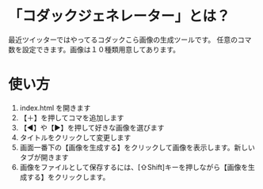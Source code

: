 # 「コダックジェネレーター」とは？
最近ツイッターではやってるコダックこら画像の生成ツールです。
任意のコマ数を設定できます。画像は１０種類用意してあります。

# 使い方
1. index.html を開きます
2. 【＋】を押してコマを追加します
3. 【◀】や【▶】を押して好きな画像を選びます
4. タイトルをクリックして変更します
5. 画面一番下の【画像を生成する】をクリックして画像を表示します。新しいタブが開きます
6. 画像をファイルとして保存するには、[⇧Shift]キーを押しながら【画像を生成する】をクリックします。
